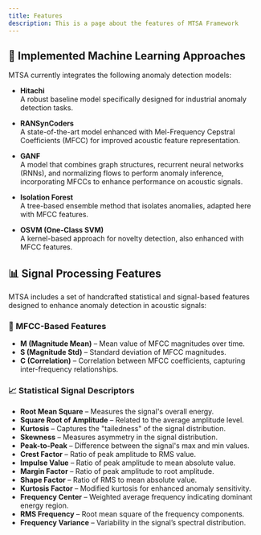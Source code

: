 ```yaml
---
title: Features
description: This is a page about the features of MTSA Framework
---
```


## 🧠 Implemented Machine Learning Approaches

MTSA currently integrates the following anomaly detection models:

- **Hitachi**  
  A robust baseline model specifically designed for industrial anomaly detection tasks.

- **RANSynCoders**  
  A state-of-the-art model enhanced with Mel-Frequency Cepstral Coefficients (MFCC) for improved acoustic feature representation.

- **GANF**  
  A model that combines graph structures, recurrent neural networks (RNNs), and normalizing flows to perform anomaly inference, incorporating MFCCs to enhance performance on acoustic signals.

- **Isolation Forest**  
  A tree-based ensemble method that isolates anomalies, adapted here with MFCC features.

- **OSVM (One-Class SVM)**  
  A kernel-based approach for novelty detection, also enhanced with MFCC features.


## 📊 Signal Processing Features

MTSA includes a set of handcrafted statistical and signal-based features designed to enhance anomaly detection in acoustic signals:

### 🎼 MFCC-Based Features
- **M (Magnitude Mean)** – Mean value of MFCC magnitudes over time.
- **S (Magnitude Std)** – Standard deviation of MFCC magnitudes.
- **C (Correlation)** – Correlation between MFCC coefficients, capturing inter-frequency relationships.

### 📈 Statistical Signal Descriptors
- **Root Mean Square** – Measures the signal's overall energy.
- **Square Root of Amplitude** – Related to the average amplitude level.
- **Kurtosis** – Captures the "tailedness" of the signal distribution.
- **Skewness** – Measures asymmetry in the signal distribution.
- **Peak-to-Peak** – Difference between the signal's max and min values.
- **Crest Factor** – Ratio of peak amplitude to RMS value.
- **Impulse Value** – Ratio of peak amplitude to mean absolute value.
- **Margin Factor** – Ratio of peak amplitude to root amplitude.
- **Shape Factor** – Ratio of RMS to mean absolute value.
- **Kurtosis Factor** – Modified kurtosis for enhanced anomaly sensitivity.
- **Frequency Center** – Weighted average frequency indicating dominant energy region.
- **RMS Frequency** – Root mean square of the frequency components.
- **Frequency Variance** – Variability in the signal’s spectral distribution.


